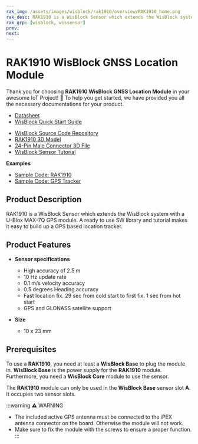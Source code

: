 ```yaml
---
rak_img: /assets/images/wisblock/rak1910/overview/RAK1910_home.png
rak_desc: RAK1910 is a WisBlock Sensor which extends the WisBlock system with a U-Blox MAX-7Q GPS module. A ready to use SW library and tutorial makes it easy to build up a GPS based location tracker.
rak_grp: [wisblock, wissensor]
prev: 
next: 
---
```



# RAK1910 WisBlock GNSS Location Module

Thank you for choosing **RAK1910 WisBlock GNSS Location Module** in your awesome IoT Project! 🎉 To help you get started, we have provided you all the necessary documentations for your product.

* [Datasheet](../Datasheet/)
* <a href="../../Quickstart/" target="_blank">WisBlock Quick Start Guide</a>
<!---* [WisBlock Quick Start Guide](../../Quickstart/)-->
* [WisBlock Source Code Repository](https://github.com/RAKWireless/WisBlock/)
* [RAK1910 3D Model](https://downloads.rakwireless.com/3D_File/WisBlock/3D_RAK1910.stp)
* [24-Pin Male Connector 3D File](https://downloads.rakwireless.com/3D_File/Accessory/WisConnector/M24S1003K6M.stp)
* [WisBlock Sensor Tutorial](/Knowledge-Hub/Learn/WisBlock-Sensor-Tutorial/)

**Examples**
* [Sample Code: RAK1910](https://github.com/RAKWireless/WisBlock/tree/master/examples/sensors/RAK1910_GPS_UBLOX7)
* [Sample Code: GPS Tracker](https://github.com/RAKWireless/WisBlock/tree/master/examples/solutions/GPS_Tracker)

## Product Description

RAK1910 is a WisBlock Sensor which extends the WisBlock system with a U-Blox MAX-7Q GPS module. A ready to use SW library and tutorial makes it easy to build up a GPS based location tracker.

## Product Features

* **Sensor specifications**
    * High accuracy of 2.5&nbsp;m
    * 10&nbsp;Hz update rate
    * 0.1&nbsp;m/s velocity accuracy
    * 0.5 degrees Heading accuracy
    * Fast location fix. 29&nbsp;sec from cold start to first fix. 1&nbsp;sec from hot start
    * GPS and GLONASS satellite support 

* **Size**
    * 10 x 23&nbsp;mm

## Prerequisites

To use a **RAK1910**, you need at least a **WisBlock Base** to plug the module in. **WisBlock Base** is the power supply for the **RAK1910** module. Furthermore, you need a **WisBlock Core** module to use the sensor.

The **RAK1910** module can only be used in the **WisBlock Base** sensor slot **A**. It occupies two sensor slots.

:::warning ⚠️ WARNING    
* The included active GPS antenna must be connected to the iPEX antenna connector on the board. Otherwise the module will not work.
* Make sure to fix the module with the screws to ensure a proper function.    
::: 